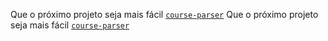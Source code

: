 Que o próximo projeto seja mais fácil
[`course-parser`](https://github.com/Laboratoria/course-parser)
Que o próximo projeto seja mais fácil
[`course-parser`](https://github.com/Laboratoria/course-parser)